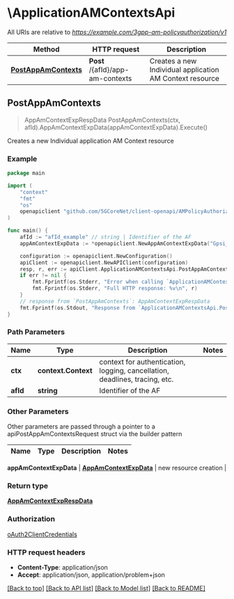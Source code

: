 # \ApplicationAMContextsApi

All URIs are relative to *https://example.com/3gpp-am-policyauthorization/v1*

Method | HTTP request | Description
------------- | ------------- | -------------
[**PostAppAmContexts**](ApplicationAMContextsApi.md#PostAppAmContexts) | **Post** /{afId}/app-am-contexts | Creates a new Individual application AM Context resource



## PostAppAmContexts

> AppAmContextExpRespData PostAppAmContexts(ctx, afId).AppAmContextExpData(appAmContextExpData).Execute()

Creates a new Individual application AM Context resource

### Example

```go
package main

import (
    "context"
    "fmt"
    "os"
    openapiclient "github.com/5GCoreNet/client-openapi/AMPolicyAuthorization"
)

func main() {
    afId := "afId_example" // string | Identifier of the AF
    appAmContextExpData := *openapiclient.NewAppAmContextExpData("Gpsi_example") // AppAmContextExpData | new resource creation

    configuration := openapiclient.NewConfiguration()
    apiClient := openapiclient.NewAPIClient(configuration)
    resp, r, err := apiClient.ApplicationAMContextsApi.PostAppAmContexts(context.Background(), afId).AppAmContextExpData(appAmContextExpData).Execute()
    if err != nil {
        fmt.Fprintf(os.Stderr, "Error when calling `ApplicationAMContextsApi.PostAppAmContexts``: %v\n", err)
        fmt.Fprintf(os.Stderr, "Full HTTP response: %v\n", r)
    }
    // response from `PostAppAmContexts`: AppAmContextExpRespData
    fmt.Fprintf(os.Stdout, "Response from `ApplicationAMContextsApi.PostAppAmContexts`: %v\n", resp)
}
```

### Path Parameters


Name | Type | Description  | Notes
------------- | ------------- | ------------- | -------------
**ctx** | **context.Context** | context for authentication, logging, cancellation, deadlines, tracing, etc.
**afId** | **string** | Identifier of the AF | 

### Other Parameters

Other parameters are passed through a pointer to a apiPostAppAmContextsRequest struct via the builder pattern


Name | Type | Description  | Notes
------------- | ------------- | ------------- | -------------

 **appAmContextExpData** | [**AppAmContextExpData**](AppAmContextExpData.md) | new resource creation | 

### Return type

[**AppAmContextExpRespData**](AppAmContextExpRespData.md)

### Authorization

[oAuth2ClientCredentials](../README.md#oAuth2ClientCredentials)

### HTTP request headers

- **Content-Type**: application/json
- **Accept**: application/json, application/problem+json

[[Back to top]](#) [[Back to API list]](../README.md#documentation-for-api-endpoints)
[[Back to Model list]](../README.md#documentation-for-models)
[[Back to README]](../README.md)


